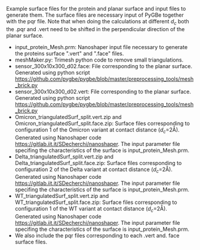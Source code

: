 Example surface files for the protein and planar surface and input files to generate them. The surface files are necessary input of PyGBe together with the pqr file. Note that when doing the calculations at different $d_c$ both the .pqr and .vert need to be shifted in the perpendicular direction of the planar surface. 


- input_protein_Mesh.prm: Nanoshaper input file necessary to generate the proteins surface ".vert" and ".face" files.
- meshMaker.py: Trimesh python code to remove small triangulations.
- sensor_300x10x300_d02.face: File corresponding to the planar surface. Generated using python script https://github.com/pygbe/pygbe/blob/master/preprocessing_tools/mesh_brick.py
- sensor_300x10x300_d02.vert: File corresponding to the planar surface. Generated using python script https://github.com/pygbe/pygbe/blob/master/preprocessing_tools/mesh_brick.py
- Omicron_triangulatedSurf_split.vert.zip and Omicron_triangulatedSurf_split.face.zip: Surface files corresponding to configuration 1 of the Omicron variant at contact distance ($d_c$=2Å). Generated using Nanoshaper code https://gitlab.iit.it/SDecherchi/nanoshaper. The input parameter file specifing the characteristics of the surface is input_protein_Mesh.prm.
- Delta_triangulatedSurf_split.vert.zip and Delta_triangulatedSurf_split.face.zip: Surface files corresponding to configuration 2 of the Delta variant at contact distance ($d_c$=2Å). Generated using Nanoshaper code https://gitlab.iit.it/SDecherchi/nanoshaper. The input parameter file specifing the characteristics of the surface is input_protein_Mesh.prm.
- WT_triangulatedSurf_split.vert.zip and WT_triangulatedSurf_split.face.zip: Surface files corresponding to configuration 1 of the WT variant at contact distance ($d_c$=2Å). Generated using Nanoshaper code https://gitlab.iit.it/SDecherchi/nanoshaper. The input parameter file specifing the characteristics of the surface is input_protein_Mesh.prm.
- We also include the pqr files corresponding to each .vert and. face surface files.


